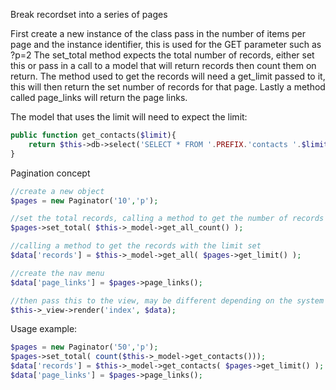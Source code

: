 Break recordset into a series of pages

First create a new instance of the class pass in the number of items per page and the instance identifier, this is used for the GET parameter such as ?p=2
The set_total method expects the total number of records, either set this or pass in a call to a model that will return records then count them on return.
The method used to get the records will need a get_limit passed to it, this will then return the set number of records for that page.
Lastly a method called page_links will return the page links.

The model that uses the limit will need to expect the limit:
```php
public function get_contacts($limit){
    return $this->db->select('SELECT * FROM '.PREFIX.'contacts '.$limit);
}
```

Pagination concept
```php
//create a new object
$pages = new Paginator('10','p');

//set the total records, calling a method to get the number of records from a model
$pages->set_total( $this->_model->get_all_count() );

//calling a method to get the records with the limit set
$data['records'] = $this->_model->get_all( $pages->get_limit() );

//create the nav menu
$data['page_links'] = $pages->page_links();

//then pass this to the view, may be different depending on the system
$this->_view->render('index', $data);
```

Usage example:

```php
$pages = new Paginator('50','p');
$pages->set_total( count($this->_model->get_contacts()));
$data['records'] = $this->_model->get_contacts( $pages->get_limit() );
$data['page_links'] = $pages->page_links();
```
